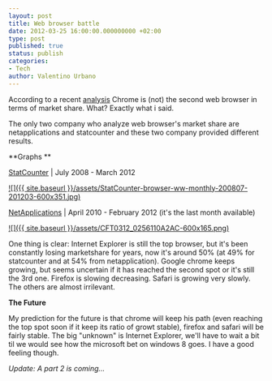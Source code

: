 ```yaml
---
layout: post
title: Web browser battle
date: 2012-03-25 16:00:00.000000000 +02:00
type: post
published: true
status: publish
categories:
- Tech
author: Valentino Urbano 
---
```


According to a recent [analysis][0] Chrome is (not) the second web browser in terms of market share. What? Exactly what i said.

The only two company who analyze web browser's market share are netapplications and statcounter and  these two company provided different results.

**Graphs **

[StatCounter][1] | July 2008 - March 2012

[![]({{ site.baseurl }}/assets/StatCounter-browser-ww-monthly-200807-201203-600x351.jpg)][2]

[NetApplications][3] | April 2010 - February 2012 (it's the last month available)

[![]({{ site.baseurl }}/assets/CFT0312_0256110A2AC-600x165.png)][4]

One thing is clear: Internet Explorer is still the top browser, but it's been constantly losing marketshare for years, now it's around 50% (at 49% for statcounter and at 54% from netapplication). Google chrome keeps growing, but seems uncertain if it has reached the second spot or it's still the 3rd one. Firefox is slowing decreasing. Safari is growing very slowly. The others are almost irrilevant.

**The Future**

My prediction for the future is that chrome will keep his path (even reaching the top spot soon if it keep its ratio of growt stable), firefox and safari will be fairly stable. The big "unknown" is Internet Explorer, we'll have to wait a bit til we would see how the microsoft bet on windows 8 goes. I have a good feeling though.

_Update: A part 2 is coming..._


[0]: http://www.theverge.com/2012/3/2/2838878/browser-market-share-feb-2012-chrome-internet-explorer-firefox
[1]: http://gs.statcounter.com/#browser-ww-monthly-200807-201203
[2]: http://www.myshar.org/web-browser-battle/
[3]: http://netmarketshare.com/report.aspx?qprid=1&qpcustomb=0&qptimeframe=M&qpsp=134&qpnp=25&qpf=1
[4]: http://www.myshar.org/web-browser-battle